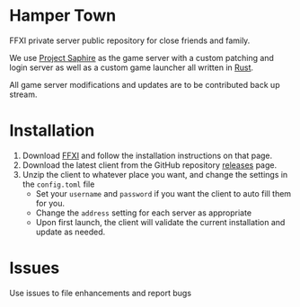 # Hamper Town
FFXI private server public repository for close friends and family.

We use [Project Saphire](https://github.com/project-saphire-xi/saphire) as the game server with a custom patching and login server as well as a custom game launcher all written in [Rust](https://www.rust-lang.org).

All game server modifications and updates are to be contributed back up stream.

# Installation
1. Download [FFXI](http://www.playonline.com/ff11us/download/media/install_win.html) and follow the installation instructions on that page.
2. Download the latest client from the GitHub repository [releases](https://github.com/SkunkWorks-Studio/HamperTown/releases) page.
3. Unzip the client to whatever place you want, and change the settings in the `config.toml` file
    * Set your `username` and `password` if you want the client to auto fill them for you.
    * Change the `address` setting for each server as appropriate
    * Upon first launch, the client will validate the current installation and update as needed.

# Issues
Use issues to file enhancements and report bugs
